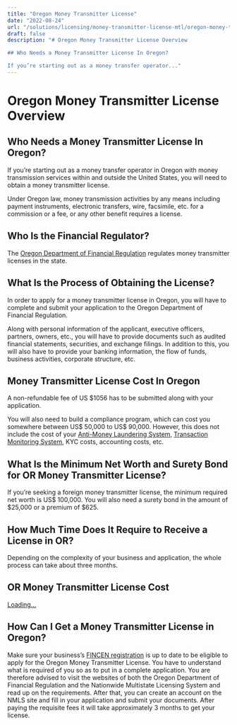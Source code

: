 ```yaml
---
title: "Oregon Money Transmitter License"
date: "2022-08-24"
url: "/solutions/licensing/money-transmitter-license-mtl/oregon-money-transmitter-license/"
draft: false
description: "# Oregon Money Transmitter License Overview

## Who Needs a Money Transmitter License In Oregon?

If you’re starting out as a money transfer operator..."
---
```


# Oregon Money Transmitter License Overview

## Who Needs a Money Transmitter License In Oregon?

If you’re starting out as a money transfer operator in Oregon with money transmission services within and outside the United States, you will need to obtain a money transmitter license.

Under Oregon law, money transmission activities by any means including payment instruments, electronic transfers, wire, facsimile, etc. for a commission or a fee, or any other benefit requires a license.

## Who Is the Financial Regulator?

The [Oregon Department of Financial Regulation](https://dfr.oregon.gov/pages/index.aspx) regulates money transmitter licenses in the state.

## What Is the Process of Obtaining the License?

In order to apply for a money transmitter license in Oregon, you will have to complete and submit your application to the Oregon Department of Financial Regulation.

Along with personal information of the applicant, executive officers, partners, owners, etc., you will have to provide documents such as audited financial statements, securities, and exchange filings. In addition to this, you will also have to provide your banking information, the flow of funds, business activities, corporate structure, etc.

## Money Transmitter License Cost In Oregon

A non-refundable fee of US $1056 has to be submitted along with your application.

You will also need to build a compliance program, which can cost you somewhere between US$ 50,000 to US$ 90,000. However, this does not include the cost of your [Anti-Money Laundering System](https://faisalkhan.com/solutions/risk-and-compliance/anti-money-laundering-aml-system/), [Transaction Monitoring System](https://faisalkhan.com/solutions/risk-and-compliance/transaction-monitoring-system-tms/), KYC costs, accounting costs, etc.

## What Is the Minimum Net Worth and Surety Bond for OR Money Transmitter License?

If you’re seeking a foreign money transmitter license, the minimum required net worth is US$ 100,000. You will also need a surety bond in the amount of $25,000 or a premium of $625.

## How Much Time Does It Require to Receive a License in OR?

Depending on the complexity of your business and application, the whole process can take about three months.

## OR Money Transmitter License Cost

[Loading...](https://fkhan.gumroad.com/l/oregon-money-transmitter-license-cost)

## How Can I Get a Money Transmitter License in Oregon?

Make sure your business’s [FINCEN registration](https://faisalkhan.com/knowledge-hub/resources-and-references/fincen-registration/) is up to date to be eligible to apply for the Oregon Money Transmitter License. You have to understand what is required of you so as to put in a complete application. You are therefore advised to visit the websites of both the Oregon Department of Financial Regulation and the Nationwide Multistate Licensing System and read up on the requirements. After that, you can create an account on the NMLS site and fill in your application and submit your documents. After paying the requisite fees it will take approximately 3 months to get your license.